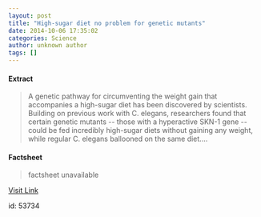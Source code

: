 ```yaml
---
layout: post
title: "High-sugar diet no problem for genetic mutants"
date: 2014-10-06 17:35:02
categories: Science
author: unknown author
tags: []
---
```



#### Extract
>A genetic pathway for circumventing the weight gain that accompanies a high-sugar diet has been discovered by scientists. Building on previous work with C. elegans, researchers found that certain genetic mutants -- those with a hyperactive SKN-1 gene -- could be fed incredibly high-sugar diets without gaining any weight, while regular C. elegans ballooned on the same diet....

#### Factsheet
>factsheet unavailable

[Visit Link](http://feeds.sciencedaily.com/~r/sciencedaily/~3/mHLBSRmvVmU/141006133502.htm)

id:   53734


